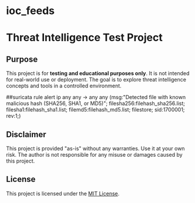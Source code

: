 # ioc_feeds
# Threat Intelligence Test Project

## Purpose
This project is for **testing and educational purposes only**. It is not intended for real-world use or deployment. The goal is to explore threat intelligence concepts and tools in a controlled environment.

##suricata rule
alert ip any any -> any any (msg:"Detected file with known malicious hash (SHA256, SHA1, or MD5)"; filesha256:filehash_sha256.list; filesha1:filehash_sha1.list; filemd5:filehash_md5.list; filestore; sid:1700001; rev:1;)

## Disclaimer
This project is provided "as-is" without any warranties. Use it at your own risk. The author is not responsible for any misuse or damages caused by this project.

## License
This project is licensed under the [MIT License](LICENSE).

